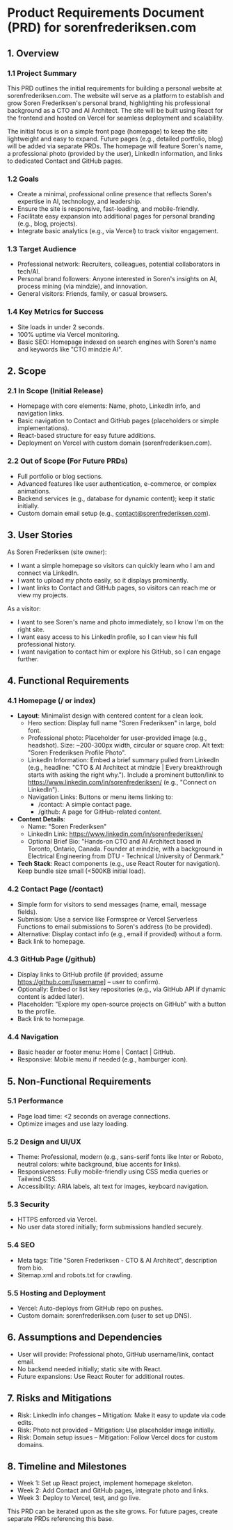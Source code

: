 # Product Requirements Document (PRD) for sorenfrederiksen.com

## 1. Overview
### 1.1 Project Summary
This PRD outlines the initial requirements for building a personal website at sorenfrederiksen.com. The website will serve as a platform to establish and grow Soren Frederiksen's personal brand, highlighting his professional background as a CTO and AI Architect. The site will be built using React for the frontend and hosted on Vercel for seamless deployment and scalability.

The initial focus is on a simple front page (homepage) to keep the site lightweight and easy to expand. Future pages (e.g., detailed portfolio, blog) will be added via separate PRDs. The homepage will feature Soren's name, a professional photo (provided by the user), LinkedIn information, and links to dedicated Contact and GitHub pages.

### 1.2 Goals
- Create a minimal, professional online presence that reflects Soren's expertise in AI, technology, and leadership.
- Ensure the site is responsive, fast-loading, and mobile-friendly.
- Facilitate easy expansion into additional pages for personal branding (e.g., blog, projects).
- Integrate basic analytics (e.g., via Vercel) to track visitor engagement.

### 1.3 Target Audience
- Professional network: Recruiters, colleagues, potential collaborators in tech/AI.
- Personal brand followers: Anyone interested in Soren's insights on AI, process mining (via mindzie), and innovation.
- General visitors: Friends, family, or casual browsers.

### 1.4 Key Metrics for Success
- Site loads in under 2 seconds.
- 100% uptime via Vercel monitoring.
- Basic SEO: Homepage indexed on search engines with Soren's name and keywords like "CTO mindzie AI".

## 2. Scope
### 2.1 In Scope (Initial Release)
- Homepage with core elements: Name, photo, LinkedIn info, and navigation links.
- Basic navigation to Contact and GitHub pages (placeholders or simple implementations).
- React-based structure for easy future additions.
- Deployment on Vercel with custom domain (sorenfrederiksen.com).

### 2.2 Out of Scope (For Future PRDs)
- Full portfolio or blog sections.
- Advanced features like user authentication, e-commerce, or complex animations.
- Backend services (e.g., database for dynamic content); keep it static initially.
- Custom domain email setup (e.g., contact@sorenfrederiksen.com).

## 3. User Stories
As Soren Frederiksen (site owner):
- I want a simple homepage so visitors can quickly learn who I am and connect via LinkedIn.
- I want to upload my photo easily, so it displays prominently.
- I want links to Contact and GitHub pages, so visitors can reach me or view my projects.

As a visitor:
- I want to see Soren's name and photo immediately, so I know I'm on the right site.
- I want easy access to his LinkedIn profile, so I can view his full professional history.
- I want navigation to contact him or explore his GitHub, so I can engage further.

## 4. Functional Requirements
### 4.1 Homepage (/ or index)
- **Layout**: Minimalist design with centered content for a clean look.
  - Hero section: Display full name "Soren Frederiksen" in large, bold font.
  - Professional photo: Placeholder for user-provided image (e.g., headshot). Size: ~200-300px width, circular or square crop. Alt text: "Soren Frederiksen Profile Photo".
  - LinkedIn Information: Embed a brief summary pulled from LinkedIn (e.g., headline: "CTO & AI Architect at mindzie | Every breakthrough starts with asking the right why."). Include a prominent button/link to https://www.linkedin.com/in/sorenfrederiksen/ (e.g., "Connect on LinkedIn").
  - Navigation Links: Buttons or menu items linking to:
    - /contact: A simple contact page.
    - /github: A page for GitHub-related content.
- **Content Details**:
  - Name: "Soren Frederiksen"
  - LinkedIn Link: https://www.linkedin.com/in/sorenfrederiksen/
  - Optional Brief Bio: "Hands-on CTO and AI Architect based in Toronto, Ontario, Canada. Founder at mindzie, with a background in Electrical Engineering from DTU - Technical University of Denmark."
- **Tech Stack**: React components (e.g., use React Router for navigation). Keep bundle size small (<500KB initial load).

### 4.2 Contact Page (/contact)
- Simple form for visitors to send messages (name, email, message fields).
- Submission: Use a service like Formspree or Vercel Serverless Functions to email submissions to Soren's address (to be provided).
- Alternative: Display contact info (e.g., email if provided) without a form.
- Back link to homepage.

### 4.3 GitHub Page (/github)
- Display links to GitHub profile (if provided; assume https://github.com/[username] – user to confirm).
- Optionally: Embed or list key repositories (e.g., via GitHub API if dynamic content is added later).
- Placeholder: "Explore my open-source projects on GitHub" with a button to the profile.
- Back link to homepage.

### 4.4 Navigation
- Basic header or footer menu: Home | Contact | GitHub.
- Responsive: Mobile menu if needed (e.g., hamburger icon).

## 5. Non-Functional Requirements
### 5.1 Performance
- Page load time: <2 seconds on average connections.
- Optimize images and use lazy loading.

### 5.2 Design and UI/UX
- Theme: Professional, modern (e.g., sans-serif fonts like Inter or Roboto, neutral colors: white background, blue accents for links).
- Responsiveness: Fully mobile-friendly using CSS media queries or Tailwind CSS.
- Accessibility: ARIA labels, alt text for images, keyboard navigation.

### 5.3 Security
- HTTPS enforced via Vercel.
- No user data stored initially; form submissions handled securely.

### 5.4 SEO
- Meta tags: Title "Soren Frederiksen - CTO & AI Architect", description from bio.
- Sitemap.xml and robots.txt for crawling.

### 5.5 Hosting and Deployment
- Vercel: Auto-deploys from GitHub repo on pushes.
- Custom domain: sorenfrederiksen.com (user to set up DNS).

## 6. Assumptions and Dependencies
- User will provide: Professional photo, GitHub username/link, contact email.
- No backend needed initially; static site with React.
- Future expansions: Use React Router for additional routes.

## 7. Risks and Mitigations
- Risk: LinkedIn info changes – Mitigation: Make it easy to update via code edits.
- Risk: Photo not provided – Mitigation: Use placeholder image initially.
- Risk: Domain setup issues – Mitigation: Follow Vercel docs for custom domains.

## 8. Timeline and Milestones
- Week 1: Set up React project, implement homepage skeleton.
- Week 2: Add Contact and GitHub pages, integrate photo and links.
- Week 3: Deploy to Vercel, test, and go live.

This PRD can be iterated upon as the site grows. For future pages, create separate PRDs referencing this base.
